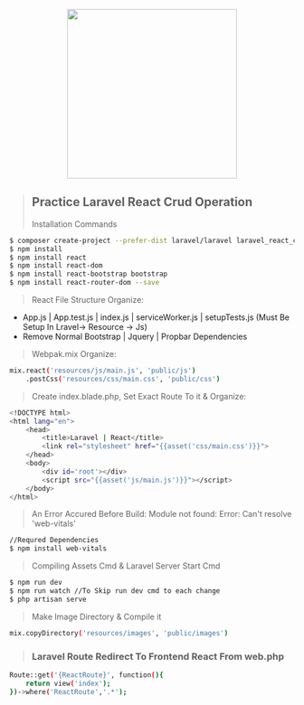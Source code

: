 <p align="center"><a href="https://laravel.com" target="_blank"><img src="https://raw.githubusercontent.com/laravel/art/master/logo-lockup/5%20SVG/2%20CMYK/1%20Full%20Color/laravel-logolockup-cmyk-red.svg" width="300"></a></p>

> ## Practice Laravel React Crud Operation
> Installation Commands
```sh
$ composer create-project --prefer-dist laravel/laravel laravel_react_crud
$ npm install
$ npm install react
$ npm install react-dom
$ npm install react-bootstrap bootstrap
$ npm install react-router-dom --save
```
> React File Structure Organize:
-   App.js | App.test.js | index.js | serviceWorker.js | setupTests.js (Must Be Setup In Lravel-> Resource -> Js)
-   Remove Normal Bootstrap | Jquery | Propbar Dependencies
 
 > Webpak.mix Organize:
```sh 
mix.react('resources/js/main.js', 'public/js')
    .postCss('resources/css/main.css', 'public/css')
```
 > Create index.blade.php, Set Exact Route To it & Organize:
```sh
<!DOCTYPE html>
<html lang="en">
    <head>
        <title>Laravel | React</title>
        <link rel="stylesheet" href="{{asset('css/main.css')}}">
    </head>
    <body>
        <div id='root'></div>
        <script src="{{asset('js/main.js')}}"></script>
    </body>
</html>
```
> An Error Accured Before Build:   Module not found: Error: Can't resolve 'web-vitals'
```sh
//Requred Dependencies
$ npm install web-vitals
```
> Compiling Assets Cmd & Laravel Server Start Cmd
```sh
$ npm run dev
$ npm run watch //To Skip run dev cmd to each change
$ php artisan serve
```
> Make Image Directory & Compile it
```sh 
mix.copyDirectory('resources/images', 'public/images')
```
> ### Laravel Route Redirect To Frontend React From web.php
```sh 
Route::get('{ReactRoute}', function(){
    return view('index');
})->where('ReactRoute','.*');
```
